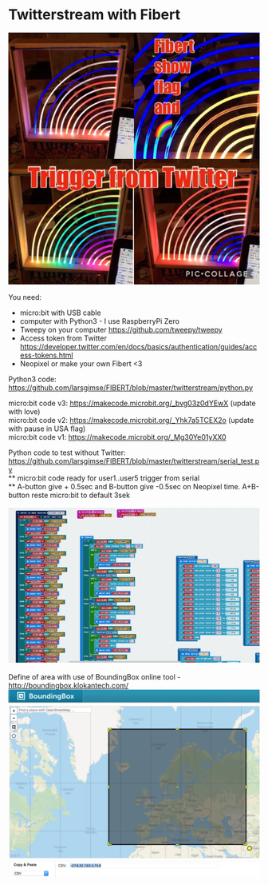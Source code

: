 # Twitterstream with Fibert

<img src="https://github.com/larsgimse/FIBERT/blob/master/twitterstream/IMG_4883.jpg"><br>

You need:
* micro:bit with USB cable
* computer with Python3 - I use RaspberryPi Zero
* Tweepy on your computer https://github.com/tweepy/tweepy
* Access token from Twitter https://developer.twitter.com/en/docs/basics/authentication/guides/access-tokens.html
* Neopixel or make your own Fibert <3

Python3 code: https://github.com/larsgimse/FIBERT/blob/master/twitterstream/python.py

micro:bit code v3: https://makecode.microbit.org/_bvg03z0dYEwX (update with love)<br>
micro:bit code v2: https://makecode.microbit.org/_Yhk7a5TCEX2o (update with pause in USA flag)<br>
micro:bit code v1: https://makecode.microbit.org/_Mg30Ye01yXX0<br>

Python code to test without Twitter: https://github.com/larsgimse/FIBERT/blob/master/twitterstream/serial_test.py<br>
** micro:bit code ready for user1..user5 trigger from serial<br>
** A-button give + 0.5sec and B-button give -0.5sec on Neopixel time. A+B-button reste micro:bit to default 3sek<br>
<br>
<img src="https://github.com/larsgimse/FIBERT/blob/master/twitterstream/fibert_stream_microbit.png"><br>
<br>
Define of area  with use of BoundingBox online tool - http://boundingbox.klokantech.com/<br>
<img src="https://github.com/larsgimse/FIBERT/blob/master/twitterstream/boundingbox_fibert.png">

